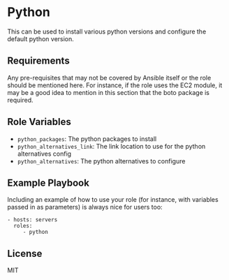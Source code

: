 Python
=========

This can be used to install various python versions and configure the default python version.

Requirements
------------

Any pre-requisites that may not be covered by Ansible itself or the role should be mentioned here. For instance, if the role uses the EC2 module, it may be a good idea to mention in this section that the boto package is required.

Role Variables
--------------

- `python_packages`: The python packages to install
- `python_alternatives_link`: The link location to use for the python alternatives config
- `python_alternatives`: The python alternatives to configure

Example Playbook
----------------

Including an example of how to use your role (for instance, with variables passed in as parameters) is always nice for users too:

    - hosts: servers
      roles:
         - python

License
-------

MIT
